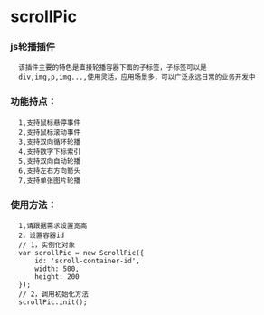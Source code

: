 scrollPic
=========

### js轮播插件

      该插件主要的特色是直接轮播容器下面的子标签，子标签可以是
      div,img,p,img...,使用灵活，应用场景多，可以广泛永远日常的业务开发中

### 功能持点：
      1,支持鼠标悬停事件
      2,支持鼠标滚动事件
      3,支持双向循环轮播
      4,支持数字下标索引
      5,支持双向自动轮播
      6,支持左右方向箭头
      7,支持单张图片轮播

### 使用方法：
      1,请跟据需求设置宽高
      2，设置容器id
      // 1，实例化对象
      var scrollPic = new ScrollPic({
          id: 'scroll-container-id',
          width: 500,
          height: 200
      });
      // 2，调用初始化方法
      scrollPic.init();
 
